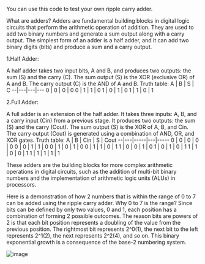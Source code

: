 You can use this code to test your own ripple carry adder. 

What are adders?
 Adders are fundamental building blocks in digital logic circuits that perform the arithmetic operation of addition.
 They are used to add two binary numbers and generate a sum output along with a carry output. 
 The simplest form of an adder is a half adder, and it can add two binary digits (bits) and produce a sum and a carry output.

1.Half Adder:

A half adder takes two input bits, A and B, and produces two outputs: the sum (S) and the carry (C).
The sum output (S) is the XOR (exclusive OR) of A and B.
The carry output (C) is the AND of A and B.
Truth table:
A | B | S | C
--|---|---|---
0 | 0 | 0 | 0
0 | 1 | 1 | 0
1 | 0 | 1 | 0
1 | 1 | 0 | 1

2.Full Adder:

A full adder is an extension of the half adder. It takes three inputs: A, B, and a carry input (Cin) from a previous stage.
It produces two outputs: the sum (S) and the carry (Cout).
The sum output (S) is the XOR of A, B, and Cin.
The carry output (Cout) is generated using a combination of AND, OR, and XOR gates.
Truth table:
A | B | Cin | S | Cout
--|---|-----|---|-----
0 | 0 | 0   | 0 | 0
0 | 0 | 1   | 1 | 0
0 | 1 | 0   | 1 | 0
0 | 1 | 1   | 0 | 1
1 | 0 | 0   | 1 | 0
1 | 0 | 1   | 0 | 1
1 | 1 | 0   | 0 | 1
1 | 1 | 1   | 1 | 1

These adders are the building blocks for more complex arithmetic operations in digital circuits, such as the addition of multi-bit binary numbers
and the implementation of arithmetic logic units (ALUs) in processors.

Here is a demonstration of how 2 numbers that is within the range of 0 to 7 can be added using the ripple carry adder.
Why 0 to 7 is the range?
Since bits can be defined by only two values, 0 and 1, each position has a combination of forming 2 possible outcomes. 
The reason bits are powers of 2 is that each bit position represents a doubling of the value from the previous position. The rightmost bit represents 
2^0(1), the next bit to the left represents 2^1(2), the next represents 2^2(4), and so on. This binary exponential growth is a consequence of the base-2 numbering system.


![image](https://github.com/NawshinRaf/Digital-Logic-Circuits/assets/43382522/23bd88c5-e4c9-416b-bcd7-7e07ac4886a6)
